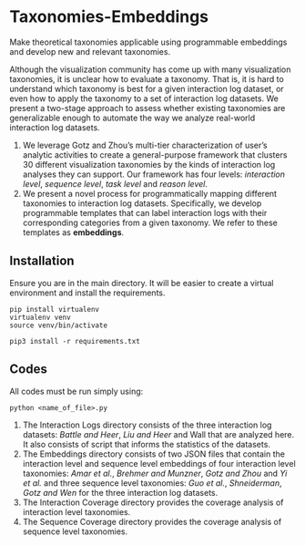 # Taxonomies-Embeddings

Make theoretical taxonomies applicable using programmable embeddings and develop new and relevant taxonomies.

Although the visualization community has come up with many visualization taxonomies, it is unclear how to evaluate a taxonomy. That is, it is hard to understand which taxonomy is best for a given interaction log dataset, or even how to apply the taxonomy to a set of interaction log datasets. We present a two-stage approach to assess whether existing taxonomies are generalizable enough to automate the way we analyze real-world interaction log datasets.
1. We leverage Gotz and Zhou’s multi-tier characterization of user’s analytic activities to create a general-purpose framework that clusters 30 different visualization taxonomies by the kinds of interaction log analyses they can support. Our framework has four levels: *interaction level*, *sequence level*, *task level* and *reason level*.
2. We present a novel process for programmatically mapping different taxonomies to interaction log datasets. Specifically, we develop programmable templates that can label interaction logs with their corresponding categories from a given taxonomy. We refer to these templates as **embeddings**.

## Installation

Ensure you are in the main directory. It will be easier to create a virtual environment and install the requirements.
```
pip install virtualenv
virtualenv venv
source venv/bin/activate

pip3 install -r requirements.txt
```

## Codes
All codes must be run simply using:

```
python <name_of_file>.py
```
1. The Interaction Logs directory consists of the three interaction log datasets: _Battle and Heer_, _Liu and Heer_ and Wall that are analyzed here. It also consists of script that informs the statistics of the datasets.
2. The Embeddings directory consists of two JSON files that contain the interaction level and sequence level embeddings of four interaction level taxonomies: _Amar et al._, _Brehmer and Munzner_, _Gotz and Zhou_ and _Yi et al._ and three sequence level taxonomies: _Guo et al._, _Shneiderman_, _Gotz and Wen_ for the three interaction log datasets.
3. The Interaction Coverage directory provides the coverage analysis of interaction level taxonomies.
4. The Sequence Coverage directory provides the coverage analysis of sequence level taxonomies.
